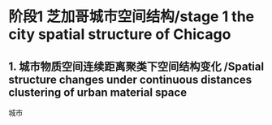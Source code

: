 


# 阶段1 芝加哥城市空间结构/stage 1 the city spatial structure of Chicago
## 1. 城市物质空间连续距离聚类下空间结构变化 /Spatial structure changes under continuous distances clustering of urban material space
城市
<!--stackedit_data:
eyJoaXN0b3J5IjpbLTEwNjY4Njc2OTIsNzY5NzcxMzEwLC0yMD
g5MDU3MDE4LC0xNjEwOTk2NTIzLC0xNzMwMjY1MTI3XX0=
-->